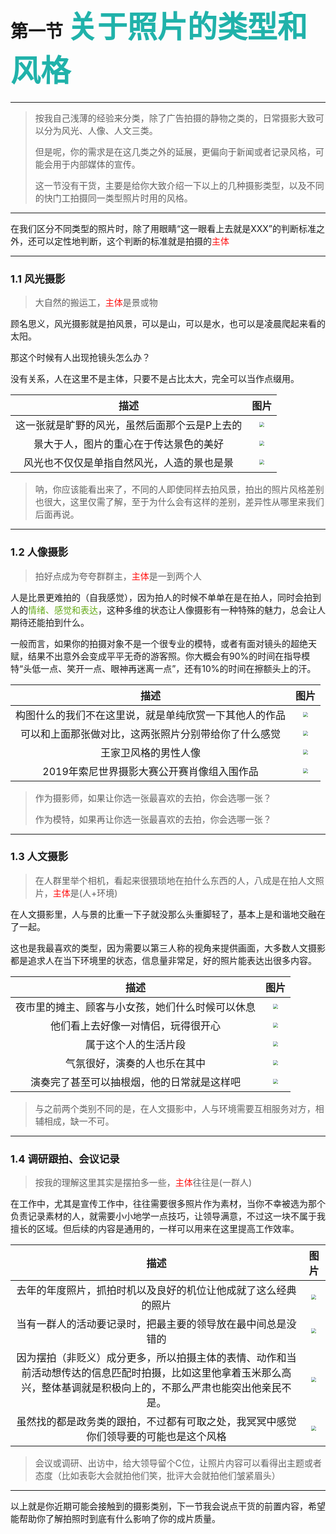 # 第一节  <font color="#20B2AA" size="7">关于照片的类型和风格</font>

---------------------------------------
> 按我自己浅薄的经验来分类，除了广告拍摄的静物之类的，日常摄影大致可以分为风光、人像、人文三类。
>
> 但是呢，你的需求是在这几类之外的延展，更偏向于新闻或者记录风格，可能会用于内部媒体的宣传。
>
> 这一节没有干货，主要是给你大致介绍一下以上的几种摄影类型，以及不同的快门工拍摄同一类型照片时用的风格。

---------------------------------------

在我们区分不同类型的照片时，除了用眼睛“这一眼看上去就是XXX”的判断标准之外，还可以定性地判断，这个判断的标准就是拍摄的<font color="#ff1111">主体</font>

--------------------------------------------------

### 1.1  风光摄影

> 大自然的搬运工，<font color="#ff1111">主体</font>是景或物

顾名思义，风光摄影就是拍风景，可以是山，可以是水，也可以是凌晨爬起来看的太阳。

那这个时候有人出现抢镜头怎么办？

没有关系，人在这里不是主体，只要不是占比太大，完全可以当作点缀用。

|                     描述                      |                             图片                             |
| :-------------------------------------------: | :----------------------------------------------------------: |
| 这一张就是旷野的风光，虽然后面那个云是P上去的 | <img src="./assets/chapter1/scene1.jpg" style="zoom:50%;" /> |
|    景大于人，图片的重心在于传达景色的美好     | <img src="./assets/chapter1/scene2.jpg" style="zoom:50%;" /> |
|  风光也不仅仅是单指自然风光，人造的景也是景   | <img src="./assets/chapter1/scene3.jpg" style="zoom:50%;" /> |

> 呐，你应该能看出来了，不同的人即使同样去拍风景，拍出的照片风格差别也很大，这里仅需了解，至于为什么会有这样的差别，差异性从哪里来我们后面再说。

------------------------------------------------------------

### 1.2  人像摄影

> 拍好点成为夸夸群群主，<font color="#ff1111">主体</font>是一到两个人

人是比景更难拍的（自我感觉），因为拍人的时候不单单在是在拍人，同时会拍到人的<font color="#66aa1a">情绪、感觉和表达</font>，这种多维的状态让人像摄影有一种特殊的魅力，总会让人期待还能拍到什么。

一般而言，如果你的拍摄对象不是一个很专业的模特，或者有面对镜头的超绝天赋，结果不出意外会变成平平无奇的游客照。你大概会有90%的时间在指导模特“头低一点、笑开一点、眼神再迷离一点”，还有10%的时间在擦额头上的汗。

|                          描述                          |                             图片                             |
| :----------------------------------------------------: | :----------------------------------------------------------: |
| 构图什么的我们不在这里说，就是单纯欣赏一下其他人的作品 | <img src="./assets/chapter1/profile1.jpg" style="zoom:50%;" /> |
|  可以和上面那张做对比，这两张照片分别带给你了什么感觉  | <img src="./assets/chapter1/profile2.jpg" style="zoom:50%;" /> |
|                  王家卫风格的男性人像                  | <img src="./assets/chapter1/profile3.jpg" style="zoom:50%;" /> |
|       2019年索尼世界摄影大赛公开赛肖像组入围作品       | <img src="./assets/chapter1/profile4.jpg" style="zoom:50%;" /> |

> 作为摄影师，如果让你选一张最喜欢的去拍，你会选哪一张？
>
> 作为模特，如果再让你选一张最喜欢的去拍，你会选哪一张？

----------------------------

### 1.3  人文摄影

> 在人群里举个相机，看起来很猥琐地在拍什么东西的人，八成是在拍人文照片，<font color="#ff1111">主体</font>是(人+环境)

在人文摄影里，人与景的比重一下子就没那么头重脚轻了，基本上是和谐地交融在了一起。

这也是我最喜欢的类型，因为需要以第三人称的视角来提供画面，大多数人文摄影都是追求人在当下环境里的状态，信息量非常足，好的照片能表达出很多内容。

|                       描述                       |                             图片                             |
| :----------------------------------------------: | :----------------------------------------------------------: |
| 夜市里的摊主、顾客与小女孩，她们什么时候可以休息 | <img src="./assets/chapter1/humanities1.jpg" style="zoom:50%;" /> |
|        他们看上去好像一对情侣，玩得很开心        | <img src="./assets/chapter1/humanities2.jpg" style="zoom:50%;" /> |
|               属于这个人的生活片段               | <img src="./assets/chapter1/humanities3.jpg" style="zoom:50%;" /> |
|           气氛很好，演奏的人也乐在其中           | <img src="./assets/chapter1/humanities4.jpg" style="zoom:50%;" /> |
|    演奏完了甚至可以抽根烟，他的日常就是这样吧    | <img src="./assets/chapter1/humanities5.jpg" style="zoom:50%;" /> |

> 与之前两个类别不同的是，在人文摄影中，人与环境需要互相服务对方，相辅相成，缺一不可。

-------------------------------------

### 1.4  调研跟拍、会议记录

> 按我的理解这里其实是摆拍多一些，<font color="#ff1111">主体</font>往往是(一群人)

在工作中，尤其是宣传工作中，往往需要很多照片作为素材，当你不幸被选为那个负责记录素材的人，就需要小小地学一点技巧，让领导满意，不过这一块不属于我擅长的区域。但后续的内容是通用的，一样可以用来在这里提高工作效率。

|                             描述                             |                            图片                            |
| :----------------------------------------------------------: | :--------------------------------------------------------: |
| 去年的年度照片，抓拍时机以及良好的机位让他成就了这么经典的照片 | <img src="./assets/chapter1/doc1.jpg" style="zoom:50%;" /> |
| 当有一群人的活动要记录时，把最主要的领导放在最中间总是没错的 | <img src="./assets/chapter1/doc2.jpg" style="zoom:50%;" /> |
| 因为摆拍（非贬义）成分更多，所以拍摄主体的表情、动作和当前活动想传达的信息匹配时拍摄，比如这里他拿着玉米那么高兴，整体基调就是积极向上的，不那么严肃也能突出他亲民不是。 | <img src="./assets/chapter1/doc3.jpg" style="zoom:50%;" /> |
| 虽然找的都是政务类的跟拍，不过都有可取之处，我冥冥中感觉你们领导要的可能也是这个风格 | <img src="./assets/chapter1/doc4.jpg" style="zoom:50%;" /> |

> 会议或调研、出访中，给大领导留个C位，让照片内容可以看得出主题或者态度（比如表彰大会就拍他们笑，批评大会就拍他们皱紧眉头）

--------------------------------

以上就是你近期可能会接触到的摄影类别，下一节我会说点干货的前置内容，希望能帮助你了解拍照时到底有什么影响了你的成片质量。